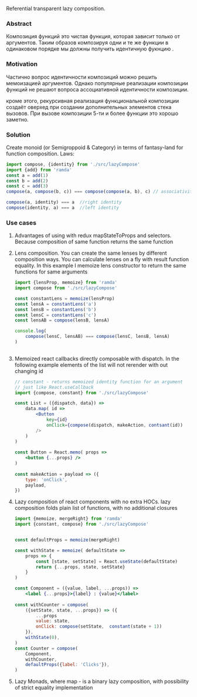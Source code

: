 Referential transparent lazy composition.


### Abstract 
Композиция функций это чистая функция, которая зависит только от аргументов.
Таким образов композируя одни и те же функции в одинаковом порядке мы должны получить идентичную фукнцию
.

### Motivation 

Частично вопрос идентичности композиций можно решить 
мемоизацией аргументов.
Однако популярные реализации композиции функций не решают 
вопроса ассоциативной идентичности композиции.

кроме этого, рекурсивная реализация функциональной композиции создаёт оверхед при создании дополнительных элементов стека вызовов.
При вызове композиции 5-ти и более функции это хорошо заметно.

### Solution 
Create monoid (or Semigroppoid & Category) in terms of fantasy-land for function composition.
Laws:


```typescript
import compose, {identity} from './src/lazyCompose'
import {add} from 'ramda'
const a = add(1)
const b = add(2)
const c = add(3)
compose(a, compose(b, c)) === compose(compose(a, b), c) // associativity

compose(a, identity) === a  //right identity
compose(identity, a) === a  //left identity

```

### Use cases 

1. Advantages of using with redux mapStateToProps and selectors. 
Because composition of same function returns the same function

2. Lens composition. 
You can create the same lenses by different composition ways.
You can calculate lenses on a fly with result function equality.
In this example I memoize lens constructor to return the same 
functions for same arguments
    ```typescript
    import {lensProp, memoize} from 'ramda'
    import compose from './src/lazyCompose'
    
    const constantLens = memoize(lensProp)
    const lensA = constantLens('a')
    const lensB = constantLens('b')
    const lensC = constantLens('c')
    const lensAB = compose(lensB, lensA)
    
    console.log(
        compose(lensC, lensAB) === compose(lensC, lensB, lensA)
    )
        
    ```


3. Memoized react callbacks directly composable with dispatch. 
In the following example elements of the list will not rerender with out changing id
    
    ```jsx
    // constant - returns memoized identity function for an argument 
    // just like React.useCallback
    import {compose, constant} from './src/lazyCompose'
    
    const List = ({dispatch, data}) =>
        data.map( id =>
            <Button
                key={id}
                onClick={compose(dispatch, makeAction, contsant(id)) 
            />
        )
    )
        
    const Button = React.memo( props => 
        <button {...props} />
    )
        
    const makeAction = payload => ({
        type: 'onClick',
        payload,
    })
    
    ```


4. Lazy composition of react components with no extra HOCs. 
lazy composition folds plain list of functions, with no additional closures
    
    ```jsx
    import {memoize, mergeRight} from 'ramda'
    import {constant, compose} from './src/lazyCompose'
    
    
    const defaultProps = memoize(mergeRight)
    
    const withState = memoize( defaultState =>
        props => {
            const [state, setState] = React.useState(defaultState)
            return {...props, state, setState}
        }
    )

    const Component = ({value, label, ...props)) => 
        <label {...props}>{label} : {value}</label>    
        
    const withCounter = compose(  
        ({setState, state, ...props}) => ({
            ...props
            value: state,
            onClick: compose(setState,  constant(state + 1))
        }),
        withState(0),
    )   
    const Counter = compose(
        Component, 
        withCounter,
        defaultProps({label: 'Clicks'}),
    )

    ```


5. Lazy Monads, where map - is a  binary lazy composition, 
with possibility of strict equality implementation

